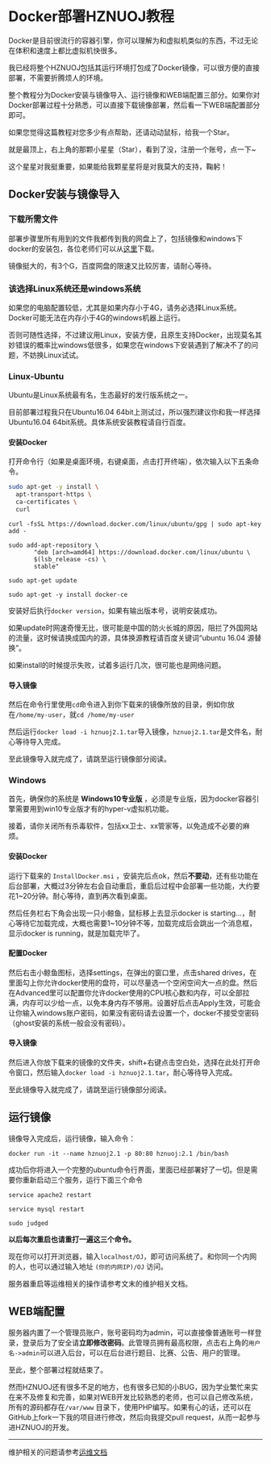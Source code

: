 # Docker部署HZNUOJ教程

Docker是目前很流行的容器引擎，你可以理解为和虚拟机类似的东西，不过无论在体积和速度上都比虚拟机快很多。

我已经将整个HZNUOJ包括其运行环境打包成了Docker镜像，可以很方便的直接部署，不需要折腾烦人的环境。

整个教程分为Docker安装与镜像导入、运行镜像和WEB端配置三部分。如果你对Docker部署过程十分熟悉，可以直接下载镜像部署，然后看一下WEB端配置部分即可。

如果您觉得这篇教程对您多少有点帮助，还请动动鼠标，给我一个Star。

就是最顶上，右上角的那颗小星星（Star），看到了没，注册一个账号，点一下~

这个星星对我挺重要，如果能给我颗星星将是对我莫大的支持，鞠躬！

## Docker安装与镜像导入

### 下载所需文件

部署步骤里所有用到的文件我都传到我的网盘上了，包括镜像和windows下docker的安装包，各位老师们可以从[这里](http://pan.baidu.com/s/1jHMzsHo)下载。

镜像挺大的，有3个G，百度网盘的限速又比较厉害，请耐心等待。

### 该选择Linux系统还是windows系统

如果您的电脑配置较低，尤其是如果内存小于4G，请务必选择Linux系统。Docker可能无法在内存小于4G的windows机器上运行。

否则可随性选择，不过建议用Linux，安装方便，且原生支持Docker，出现莫名其妙错误的概率比windows低很多，如果您在windows下安装遇到了解决不了的问题，不妨换Linux试试。

### Linux-Ubuntu

Ubuntu是Linux系统最有名，生态最好的发行版系统之一。

目前部署过程我只在Ubuntu16.04 64bit上测试过，所以强烈建议你和我一样选择Ubuntu16.04 64bit系统。具体系统安装教程请自行百度。

#### 安装Docker

打开命令行（如果是桌面环境，右键桌面，点击打开终端），依次输入以下五条命令。

```bash
sudo apt-get -y install \
  apt-transport-https \
  ca-certificates \
  curl
```

```shell
curl -fsSL https://download.docker.com/linux/ubuntu/gpg | sudo apt-key add -
```

```shell
sudo add-apt-repository \
       "deb [arch=amd64] https://download.docker.com/linux/ubuntu \
       $(lsb_release -cs) \
       stable"
```

```shell
sudo apt-get update
```

```shell
sudo apt-get -y install docker-ce
```

安装好后执行`docker version`，如果有输出版本号，说明安装成功。

如果update时网速奇慢无比，很可能是中国的防火长城的原因，阻拦了外国网站的流量，这时候请换成国内的源，具体换源教程请百度关键词“ubuntu 16.04 源替换”。

如果install的时候提示失败，试着多运行几次，很可能也是网络问题。

#### 导入镜像

然后在命令行里使用`cd`命令进入到你下载来的镜像所放的目录，例如你放在`/home/my-user`，就`cd /home/my-user`

然后运行`docker load -i hznuoj2.1.tar`导入镜像，`hznuoj2.1.tar`是文件名，耐心等待导入完成。

至此镜像导入就完成了，请跳至运行镜像部分阅读。

### Windows

首先，确保你的系统是 **Windows10专业版** ，必须是专业版，因为docker容器引擎需要用到win10专业版才有的hyper-v虚拟机功能。

接着，请你关闭所有杀毒软件，包括xx卫士、xx管家等，以免造成不必要的麻烦。

#### 安装Docker

运行下载来的 `InstallDocker.msi` ，安装完后点ok，然后**不要动**，还有些功能在后台部署，大概过3分钟左右会自动重启，重启后过程中会部署一些功能，大约要花1~20分钟。耐心等待，直到再次看到桌面。

然后任务栏右下角会出现一只小鲸鱼，鼠标移上去显示docker is starting...，耐心等待它加载完成，大概也需要1~10分钟不等，加载完成后会跳出一个消息框，显示docker is running，就是加载完毕了。

#### 配置Docker

然后右击小鲸鱼图标，选择settings，在弹出的窗口里，点击shared drives，在里面勾上你允许docker使用的盘符，可以尽量选一个空闲空间大一点的盘。然后在Advanced里可以配置你允许docker使用的CPU核心数和内存，可以全部拉满，内存可以少给一点，以免本身内存不够用。设置好后点击Apply生效，可能会让你输入windows账户密码，如果没有密码请去设置一个，docker不接受空密码（ghost安装的系统一般会没有密码）。

#### 导入镜像

然后进入你放下载来的镜像的文件夹，shift+右键点击空白处，选择在此处打开命令窗口，然后输入`docker load -i hznuoj2.1.tar`，耐心等待导入完成。

至此镜像导入就完成了，请跳至运行镜像部分阅读。

## 运行镜像

镜像导入完成后，运行镜像，输入命令：

`docker run -it --name hznuoj2.1 -p 80:80 hznuoj:2.1 /bin/bash`

成功后你将进入一个完整的ubuntu命令行界面，里面已经部署好了一切。但是需要你重新启动三个服务，运行下面三个命令

`service apache2 restart`

`service mysql restart`

`sudo judged`

**以后每次重启也请重打一遍这三个命令。**

现在你可以打开浏览器，输入`localhost/OJ`，即可访问系统了。和你同一个内网的人，也可以通过输入地址 `(你的内网IP)/OJ` 访问。

服务器重启等运维相关的操作请参考文末的维护相关文档。

## WEB端配置

服务器内置了一个管理员账户，账号密码均为admin，可以直接像普通账号一样登录，登录后为了安全请**立即修改密码**。此管理员拥有最高权限，点击右上角的`用户名->admin`可以进入后台，可以在后台进行题目、比赛、公告、用户的管理。

至此，整个部署过程就结束了。

然而HZNUOJ还有很多不足的地方，也有很多已知的小BUG，因为学业繁忙来实在来不及修复和完善，如果对WEB开发比较熟悉的老师，也可以自己修改系统，所有的源码都存在`/var/www` 目录下，使用PHP编写。如果有心的话，还可以在GitHub上fork一下我的项目进行修改，然后向我提交pull request，从而一起参与进HZNUOJ的开发。

----

维护相关的问题请参考[运维文档](maintainer-manual.md)
